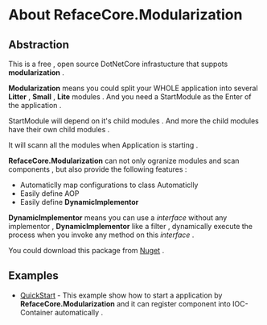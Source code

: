 # About RefaceCore.Modularization


## Abstraction

This is a free , open source DotNetCore infrastucture that suppots **modularization** .

**Modularization** means you could split your WHOLE application into several **Litter** , **Small** , **Lite** modules . And you need a StartModule as the Enter of the application . 

StartModule will depend on it's child modules .
And more the child modules have their own child modules .

It will scann all the modules when Application is starting .

**RefaceCore.Modularization** can not only ogranize modules and scan components , but also provide the following features :
* Automaticlly map configurations to class Automaticlly
* Easily define AOP
* Easily define **DynamicImplementor**

**DynamicImplementor** means you can use a *interface* without any implementor , **DynamicImplementor** like a filter , dynamically execute the process when you invoke any method on this *interface* .

You could download this package from [Nuget](https://www.nuget.org/packages/RefaceCore.Modularization/) .

## Examples

* [QuickStart](https://github.com/ShimizuShiori/RefaceCore.Modularization/tree/main/Examples/01%20-%20QuickStarter) - This example show how to start a application by **RefaceCore.Modularization** and it can register component into IOC-Container automatically . 
